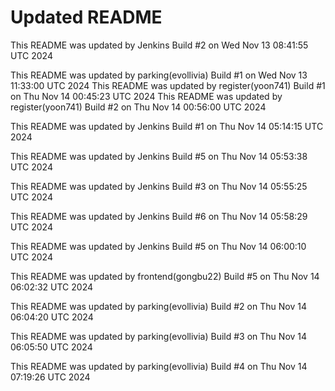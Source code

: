# Updated README
This README was updated by Jenkins Build #2 on Wed Nov 13 08:41:55 UTC 2024

This README was updated by parking(evollivia) Build #1 on Wed Nov 13 11:33:00 UTC 2024
This README was updated by register(yoon741) Build #1 on Thu Nov 14 00:45:23 UTC 2024
This README was updated by register(yoon741) Build #2 on Thu Nov 14 00:56:00 UTC 2024

This README was updated by Jenkins Build #1 on Thu Nov 14 05:14:15 UTC 2024

This README was updated by Jenkins Build #5 on Thu Nov 14 05:53:38 UTC 2024

This README was updated by Jenkins Build #3 on Thu Nov 14 05:55:25 UTC 2024

This README was updated by Jenkins Build #6 on Thu Nov 14 05:58:29 UTC 2024

This README was updated by Jenkins Build #5 on Thu Nov 14 06:00:10 UTC 2024

This README was updated by frontend(gongbu22) Build #5 on Thu Nov 14 06:02:32 UTC 2024

This README was updated by parking(evollivia) Build #2 on Thu Nov 14 06:04:20 UTC 2024

This README was updated by parking(evollivia) Build #3 on Thu Nov 14 06:05:50 UTC 2024

This README was updated by parking(evollivia) Build #4 on Thu Nov 14 07:19:26 UTC 2024
